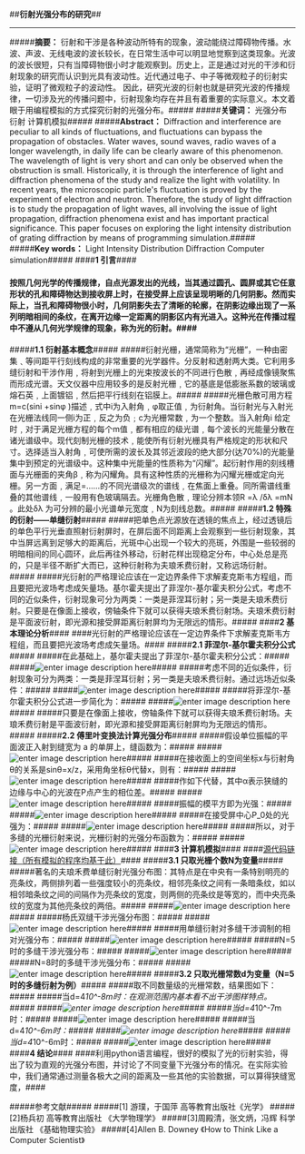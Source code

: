 ##**衍射光强分布的研究**##


----------


#####**摘要：** 衍射和干涉是各种波动所特有的现象，波动能绕过障碍物传播。水波、声波、无线电波的波长较长，在日常生活中可以明显地觉察到这类现象。光波的波长很短，只有当障碍物很小时才能观察到。历史上，正是通过对光的干涉和衍射现象的研究而认识到光具有波动性。近代通过电子、中子等微观粒子的衍射实验，证明了微观粒子的波动性。 因此，研究光波的衍射也就是研究光波的传播规律，一切涉及光的传播问题中，衍射现象均存在并且有着重要的实际意义。本文着眼于用编程模拟的方式探究衍射的光强分布。#####
#####**关键词：** 光强分布   衍射   计算机模拟#####
#####**Abstract：** Diffraction and interference are peculiar to all kinds of fluctuations, and fluctuations can bypass the propagation of obstacles. Water waves, sound waves, radio waves of a longer wavelength, in daily life can be clearly aware of this phenomenon. The wavelength of light is very short and can only be observed when the obstruction is small. Historically, it is through the interference of light and diffraction phenomena of the study and realize the light with volatility. In recent years, the microscopic particle's fluctuation is proved by the experiment of electron and neutron. Therefore, the study of light diffraction is to study the propagation of light waves, all involving the issue of light propagation, diffraction phenomena exist and has important practical significance. This paper focuses on exploring the light intensity distribution of grating diffraction by means of programming simulation.#####
#####**Key words：** Light Intensity Distribution   Diffraction   Computer simulation#####
####**1 引言**####
####		按照几何光学的传播规律，自点光源发出的光线，当其通过圆孔、圆屏或其它任意形状的孔和障碍物达到接收屏上时，在接受屏上应该呈现明晰的几何阴影。然而实际上，当孔和障碍物很小时，几何阴影失去了清晰的轮廓，在阴影边缘出现了一系列明暗相间的条纹，在离开边缘一定距离的阴影区内有光进入。这种光在传播过程中不遵从几何光学规律的现象，称为光的衍射。####
#####**1.1 衍射基本概念**#####
#####衍射光栅，通常简称为“光栅”，一种由密集﹑等间距平行刻线构成的非常重要的光学器件。分反射和透射两大类。它利用多缝衍射和干涉作用﹐将射到光栅上的光束按波长的不同进行色散﹐再经成像镜聚焦而形成光谱。天文仪器中应用较多的是反射光栅﹐它的基底是低膨胀系数的玻璃或熔石英﹐上面镀铝﹐然后把平行线刻在铝膜上。#####
#####光栅色散可用方程m=c(sini +sinφ )描述﹐式中i为入射角﹐φ取正值﹐为衍射角。当衍射光与入射光在光栅法线同一侧i为正﹐反之为负﹔c为光栅常数﹐为一个整数。当入射角i 给定时﹐对于满足光栅方程的每个m值﹐都有相应的级光谱﹐每个波长的光能量分散在诸光谱级中。现代刻制光栅的技术﹐能使所有衍射光栅具有严格规定的形状和尺寸。选择适当入射角﹐可使所需的波长及其邻近波段的绝大部分(达70%)的光能量集中到预定的光谱级中。这种集中光能量的性质称为“闪耀”。起衍射作用的刻线槽面与光栅面的夹角β﹐称为闪耀角。具有这种性质的光栅称为闪耀光栅或定向光栅。另一方面﹐满足=……的不同光谱级次的谱线﹐在焦面上重叠。同所需谱线重叠的其他谱线﹐一般用有色玻璃隔去。光栅角色散﹐理论分辨本领R =λ /δλ =mN 。此处δλ 为可分辨的最小光谱单元宽度﹐N为刻线总数。#####
#####**1.2 特殊的衍射——单缝衍射**#####
#####把单色点光源放在透镜的焦点上，经过透镜后的单色平行光垂直照射衍射屏时，在屏后面不同距离上会观察到一些衍射现象，其中当屏远离到足够大的距离后，光斑中心出现一个较大的亮斑，外围是一些较弱的明暗相间的同心圆环，此后再往外移动，衍射花样出现稳定分布，中心处总是亮的，只是半径不断扩大而已，这种衍射称为夫琅禾费衍射，又称远场衍射。#####
#####光衍射的严格理论应该在一定边界条件下求解麦克斯韦方程组，而且要把光波场考虑成矢量场。基尔霍夫提出了菲涅尔-基尔霍夫积分公式，考虑不同的近似条件，衍射现象可分为两类：一类是菲涅耳衍射；另一类是夫琅禾费衍射。只要是在像面上接收，傍轴条件下就可以获得夫琅禾费衍射场。夫琅禾费衍射是平面波衍射，即光源和接受屏距离衍射屏均为无限远的情形。#####
####**2 基本理论分析**####
####光衍射的严格理论应该在一定边界条件下求解麦克斯韦方程组，而且要把光波场考虑成矢量场。####
#####**2.1 菲涅尔-基尔霍夫积分公式**#####
#####在此基础上，基尔霍夫提出了菲涅尔-基尔霍夫积分公式：#####
#####![enter image description here](https://github.com/hanshihao/compuational_physics_N2014301020016/blob/master/QQ%E6%88%AA%E5%9B%BE20170105152939.png)#####
#####考虑不同的近似条件，衍射现象可分为两类：一类是菲涅耳衍射；另一类是夫琅禾费衍射。通过远场近似条件：#####
#####![enter image description here](https://github.com/hanshihao/compuational_physics_N2014301020016/blob/master/QQ%E6%88%AA%E5%9B%BE20170105153008.png)#####
#####将菲涅尔-基尔霍夫积分公式进一步简化为：#####
#####![enter image description here](https://github.com/hanshihao/compuational_physics_N2014301020016/blob/master/QQ%E6%88%AA%E5%9B%BE20170105153017.png)#####
#####只要是在像面上接收，傍轴条件下就可以获得夫琅禾费衍射场。夫琅禾费衍射是平面波衍射，即光源和接受屏距离衍射屏均为无限远的情形。#####
#####**2.2 傅里叶变换法计算光强分布**#####
#####假设单位振幅的平面波正入射到缝宽为 a 的单屏上，缝函数为：#####
#####![enter image description here](https://github.com/hanshihao/compuational_physics_N2014301020016/blob/master/QQ%E6%88%AA%E5%9B%BE20170105154034.png)#####
#####在接收面上的空间坐标x与衍射角θ的关系是sinθ=x/z，采用角坐标θ代替x，则有：#####
#####![enter image description here](https://github.com/hanshihao/compuational_physics_N2014301020016/blob/master/QQ%E6%88%AA%E5%9B%BE20170105154042.png)#####
#####作如下代替，其中α表示狭缝的边缘与中心的光波在P点产生的相位差。#####
#####![enter image description here](https://github.com/hanshihao/compuational_physics_N2014301020016/blob/master/QQ%E6%88%AA%E5%9B%BE20170105154058.png)#####
#####振幅的模平方即为光强：#####
#####![enter image description here](https://github.com/hanshihao/compuational_physics_N2014301020016/blob/master/QQ%E6%88%AA%E5%9B%BE20170105154111.png)#####
#####在接受屏中心P_0处的光强为：#####
#####![enter image description here](https://github.com/hanshihao/compuational_physics_N2014301020016/blob/master/QQ%E6%88%AA%E5%9B%BE20170105154120.png)#####
#####所以，对于多缝的光栅衍射来说，光栅衍射的光强分布函数为：#####
#####![enter image description here](https://github.com/hanshihao/compuational_physics_N2014301020016/blob/master/QQ%E6%88%AA%E5%9B%BE20170105155418.png)#####
####**3 计算机模拟**####
####[源代码链接（所有模拟的程序均基于此）](https://github.com/hanshihao/compuational_physics_N2014301020016/blob/master/diffraction.py)####
#####**3.1 只取光栅个数N为变量**#####
#####著名的夫琅禾费单缝衍射光强分布图：其特点是在中央有一条特别明亮的亮条纹，两侧排列着一些强度较小的亮条纹，相邻亮条纹之间有一条暗条纹，如以相邻暗条纹之间的间隔作为亮条纹的宽度，则两侧的亮条纹是等宽的，而中央亮条纹的宽度为其他亮条纹的两倍。#####
#####![enter image description here](https://github.com/hanshihao/compuational_physics_N2014301020016/blob/master/1%E7%BC%9D.png)#####
#####杨氏双缝干涉光强分布图：#####
#####![enter image description here](https://github.com/hanshihao/compuational_physics_N2014301020016/blob/master/%E5%8F%8C%E7%BC%9D%E5%B9%B2%E6%B6%89.png)#####
#####用单缝衍射对多缝干涉调制的相对光强分布：#####
#####![enter image description here](https://github.com/hanshihao/compuational_physics_N2014301020016/blob/master/%E8%B0%83%E5%88%B6%E5%90%8E%E5%8F%8C%E7%BC%9D.png)#####
#####N=5时的多缝干涉光强分布：#####
#####![enter image description here](https://github.com/hanshihao/compuational_physics_N2014301020016/blob/master/5%E7%BC%9D%E5%B9%B2%E6%B6%89.png)#####
#####N=8时的多缝干涉光强分布：#####
#####![enter image description here](https://github.com/hanshihao/compuational_physics_N2014301020016/blob/master/8%E7%BC%9D%E5%B9%B2%E6%B6%89.png)#####
#####**3.2 只取光栅常数d为变量（N=5时的多缝衍射为例）**#####
#####取不同数量级的光栅常数，结果图如下：#####
#####当d=4*10^-8m时：在观测范围内基本看不出干涉图样特点。#####
#####![enter image description here](https://github.com/hanshihao/compuational_physics_N2014301020016/blob/master/QQ%E6%88%AA%E5%9B%BE20170106233528.png)#####
#####当d=4*10^-7m时：#####
#####![enter image description here](https://github.com/hanshihao/compuational_physics_N2014301020016/blob/master/-7%E7%BA%A7.png)#####
#####当d=4*10^-6m时：#####
#####![enter image description here](https://github.com/hanshihao/compuational_physics_N2014301020016/blob/master/-6%E7%BA%A7.png)#####
#####当d=4*10^-6m时：#####
#####![enter image description here](https://github.com/hanshihao/compuational_physics_N2014301020016/blob/master/-5%E7%BA%A7.png)#####
####**4 结论**####
####利用python语言编程，很好的模拟了光的衍射实验，得出了较为直观的光强分布图，并讨论了不同变量下光强分布的情况。在实际实验中，我们通常通过测量各极大之间的距离及一些其他的实验数据，可以算得狭缝宽度，####

#####参考文献#####
#####[1] 游璞，于国萍 高等教育出版社《光学》
#####[2]杨兵初 高等教育出版社 《大学物理学》
#####[3]周殿清，张文炳，冯辉 科学出版社 《基础物理实验》
#####[4]Allen B. Downey 《How to Think Like a Computer Scientist》